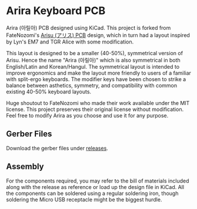# Arira Keyboard PCB
Arira (아릴아) PCB designed using KiCad. This project is forked from FateNozomi's [Arisu (アリス) PCB](https://github.com/FateNozomi/arisu-pcb) design, which in turn had a layout inspired by Lyn's EM7 and TGR Alice with some modification.

This layout is designed to be a smaller (40-50%), symmetrical version of Arisu. Hence the name "Arira (아릴아)" which is also symmetrical in both English/Latin and Korean/Hangul. The symmetrical layout is intended to improve ergonomics and make the layout more friendly to users of a familiar with split-ergo keyboards. The modifier keys have been chosen to strike a balance between asthetics, symmetry, and compatibility with common existing 40-50% keyboard layouts.

Huge shoutout to FateNozomi who made their work available under the MIT license. This project preserves their original license without modification. Feel free to modify Arira as you choose and use it for any purpose.

## Gerber Files
Download the gerber files under [releases](https://github.com/FrancisUsher/arira-pcb/releases).

## Assembly
For the components required, you may refer to the bill of materials included along with the release as reference or load up the design file in KiCad.
All the components can be soldered using a regular soldering iron, though soldering the Micro USB receptacle might be the biggest hurdle.
